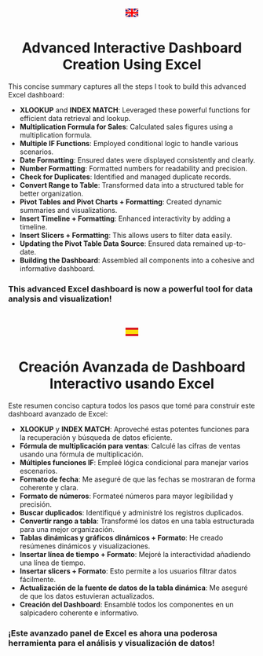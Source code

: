 <h1 align="center">
<img src="https://github.com/Karim-Medlej/Karim-Medlej/blob/main/gb.jpg" width="5%" height="5%">
</h1>

<h1 align="center">Advanced Interactive Dashboard Creation Using Excel</h1>

This concise summary captures all the steps I took to build this advanced Excel dashboard:

- **XLOOKUP** and **INDEX MATCH**: Leveraged these powerful functions for efficient data retrieval and lookup.
- **Multiplication Formula for Sales**: Calculated sales figures using a multiplication formula.
- **Multiple IF Functions**: Employed conditional logic to handle various scenarios.
- **Date Formatting**: Ensured dates were displayed consistently and clearly.
- **Number Formatting**: Formatted numbers for readability and precision.
- **Check for Duplicates**: Identified and managed duplicate records.
- **Convert Range to Table**: Transformed data into a structured table for better organization.
- **Pivot Tables and Pivot Charts + Formatting**: Created dynamic summaries and visualizations.
- **Insert Timeline + Formatting**: Enhanced interactivity by adding a timeline.
- **Insert Slicers + Formatting**: This allows users to filter data easily.
- **Updating the Pivot Table Data Source**: Ensured data remained up-to-date.
- **Building the Dashboard**: Assembled all components into a cohesive and informative dashboard.

### This advanced Excel dashboard is now a powerful tool for data analysis and visualization!

 <h1 align="center">
<img src="https://github.com/Karim-Medlej/Karim-Medlej/blob/main/esp.jpg" width="5%" height="5%">
</h1>

<h1 align="center">Creación Avanzada de Dashboard Interactivo usando Excel</h1>

Este resumen conciso captura todos los pasos que tomé para construir este dashboard avanzado de Excel:

- **XLOOKUP** y **INDEX MATCH**: Aproveché estas potentes funciones para la recuperación y búsqueda de datos eficiente.
- **Fórmula de multiplicación para ventas**: Calculé las cifras de ventas usando una fórmula de multiplicación.
- **Múltiples funciones IF**: Empleé lógica condicional para manejar varios escenarios.
- **Formato de fecha**: Me aseguré de que las fechas se mostraran de forma coherente y clara.
- **Formato de números**: Formateé números para mayor legibilidad y precisión.
- **Buscar duplicados**: Identifiqué y administré los registros duplicados.
- **Convertir rango a tabla**: Transformé los datos en una tabla estructurada para una mejor organización.
- **Tablas dinámicas y gráficos dinámicos + Formato**: He creado resúmenes dinámicos y visualizaciones.
- **Insertar línea de tiempo + Formato**: Mejoré la interactividad añadiendo una línea de tiempo.
- **Insertar slicers + Formato**: Esto permite a los usuarios filtrar datos fácilmente.
- **Actualización de la fuente de datos de la tabla dinámica**: Me aseguré de que los datos estuvieran actualizados.
- **Creación del Dashboard**: Ensamblé todos los componentes en un salpicadero coherente e informativo.

### ¡Este avanzado panel de Excel es ahora una poderosa herramienta para el análisis y visualización de datos!
